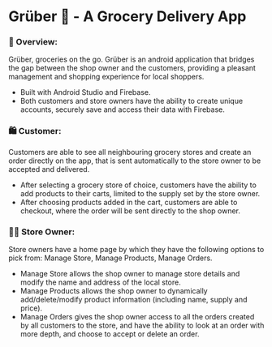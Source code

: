# **Grüber 🥑 - A Grocery Delivery App**

### 🍏 Overview:
Grüber, groceries on the go. Grüber is an android application that bridges the gap between the shop owner and the customers, providing a pleasant management and shopping experience for local shoppers.
- Built with Android Studio and Firebase.
- Both customers and store owners have the ability to create unique accounts, securely save and access their data with Firebase. 


### 🛍 Customer:
Customers are able to see all neighbouring grocery stores and create an order directly on the app, that is sent automatically to the store owner to be accepted and delivered. 
- After selecting a grocery store of choice, customers have the ability to add products to their carts, limited to the supply set by the store owner. 
- After choosing products added in the cart, customers are able to checkout, where the order will be sent directly to the shop owner.

### 🧑‍🍳 Store Owner:
Store owners have a home page by which they have the following options to pick from: Manage Store, Manage Products, Manage Orders. 
- Manage Store allows the shop owner to manage store details and modify the name and address of the local store.
-  Manage Products allows the shop owner to dynamically add/delete/modify product information (including name, supply and price). 
-  Manage Orders gives the shop owner access to all the orders created by all customers to the store, and have the ability to look at an order with more depth, and choose to accept or delete an order.








